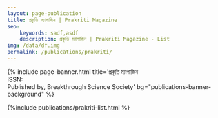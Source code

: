 ```yaml
---
layout: page-publication
title: প্রকৃতি ম্যাগাজিন | Prakriti Magazine
seo: 
    keywords: sadf,asdf
    description: প্রকৃতি ম্যাগাজিন | Prakriti Magazine - List
img: /data/df.img
permalink: /publications/prakriti/
---
```

{% include page-banner.html title='প্রকৃতি ম্যাগাজিন<br>ISSN:<br>Published by, Breakthrough Science Society' bg="publications-banner-background" %}

<!-- News page style-->
<link rel="stylesheet" href="/assets/css/page-publications.css">
{%include publications/prakriti-list.html %}
